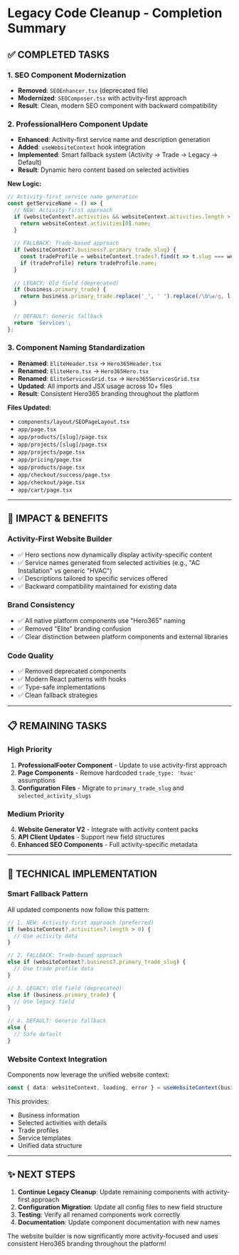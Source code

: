 # Legacy Code Cleanup - Completion Summary

## ✅ **COMPLETED TASKS**

### **1. SEO Component Modernization**
- **Removed**: `SEOEnhancer.tsx` (deprecated file)
- **Modernized**: `SEOComposer.tsx` with activity-first approach
- **Result**: Clean, modern SEO component with backward compatibility

### **2. ProfessionalHero Component Update**
- **Enhanced**: Activity-first service name and description generation
- **Added**: `useWebsiteContext` hook integration
- **Implemented**: Smart fallback system (Activity → Trade → Legacy → Default)
- **Result**: Dynamic hero content based on selected activities

**New Logic:**
```typescript
// Activity-first service name generation
const getServiceName = () => {
  // NEW: Activity-first approach
  if (websiteContext?.activities && websiteContext.activities.length > 0) {
    return websiteContext.activities[0].name;
  }
  
  // FALLBACK: Trade-based approach
  if (websiteContext?.business?.primary_trade_slug) {
    const tradeProfile = websiteContext.trades?.find(t => t.slug === websiteContext.business.primary_trade_slug);
    if (tradeProfile) return tradeProfile.name;
  }
  
  // LEGACY: Old field (deprecated)
  if (business.primary_trade) {
    return business.primary_trade.replace('_', ' ').replace(/\b\w/g, l => l.toUpperCase());
  }
  
  // DEFAULT: Generic fallback
  return 'Services';
};
```

### **3. Component Naming Standardization**
- **Renamed**: `EliteHeader.tsx` → `Hero365Header.tsx`
- **Renamed**: `EliteHero.tsx` → `Hero365Hero.tsx`
- **Renamed**: `EliteServicesGrid.tsx` → `Hero365ServicesGrid.tsx`
- **Updated**: All imports and JSX usage across 10+ files
- **Result**: Consistent Hero365 branding throughout the platform

**Files Updated:**
- `components/layout/SEOPageLayout.tsx`
- `app/page.tsx`
- `app/products/[slug]/page.tsx`
- `app/projects/[slug]/page.tsx`
- `app/projects/page.tsx`
- `app/pricing/page.tsx`
- `app/products/page.tsx`
- `app/checkout/success/page.tsx`
- `app/checkout/page.tsx`
- `app/cart/page.tsx`

---

## 🎯 **IMPACT & BENEFITS**

### **Activity-First Website Builder**
- ✅ Hero sections now dynamically display activity-specific content
- ✅ Service names generated from selected activities (e.g., "AC Installation" vs generic "HVAC")
- ✅ Descriptions tailored to specific services offered
- ✅ Backward compatibility maintained for existing data

### **Brand Consistency**
- ✅ All native platform components use "Hero365" naming
- ✅ Removed "Elite" branding confusion
- ✅ Clear distinction between platform components and external libraries

### **Code Quality**
- ✅ Removed deprecated components
- ✅ Modern React patterns with hooks
- ✅ Type-safe implementations
- ✅ Clean fallback strategies

---

## 📋 **REMAINING TASKS**

### **High Priority**
1. **ProfessionalFooter Component** - Update to use activity-first approach
2. **Page Components** - Remove hardcoded `trade_type: 'hvac'` assumptions
3. **Configuration Files** - Migrate to `primary_trade_slug` and `selected_activity_slugs`

### **Medium Priority**
4. **Website Generator V2** - Integrate with activity content packs
5. **API Client Updates** - Support new field structures
6. **Enhanced SEO Components** - Full activity-specific metadata

---

## 🔧 **TECHNICAL IMPLEMENTATION**

### **Smart Fallback Pattern**
All updated components now follow this pattern:
```typescript
// 1. NEW: Activity-first approach (preferred)
if (websiteContext?.activities?.length > 0) {
  // Use activity data
}

// 2. FALLBACK: Trade-based approach
else if (websiteContext?.business?.primary_trade_slug) {
  // Use trade profile data
}

// 3. LEGACY: Old field (deprecated)
else if (business.primary_trade) {
  // Use legacy field
}

// 4. DEFAULT: Generic fallback
else {
  // Safe default
}
```

### **Website Context Integration**
Components now leverage the unified website context:
```typescript
const { data: websiteContext, loading, error } = useWebsiteContext(business.id);
```

This provides:
- Business information
- Selected activities with details
- Trade profiles
- Service templates
- Unified data structure

---

## ✨ **NEXT STEPS**

1. **Continue Legacy Cleanup**: Update remaining components with activity-first approach
2. **Configuration Migration**: Update all config files to new field structure
3. **Testing**: Verify all renamed components work correctly
4. **Documentation**: Update component documentation with new names

The website builder is now significantly more activity-focused and uses consistent Hero365 branding throughout the platform!
